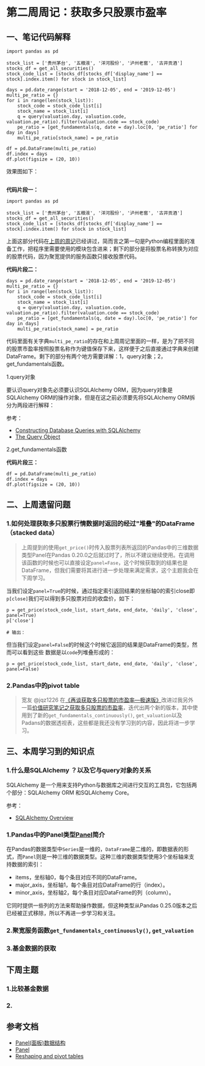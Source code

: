 # 第二周周记：获取多只股票市盈率

## 一、笔记代码解释

```
import pandas as pd

stock_list = ['贵州茅台', '五粮液', '洋河股份', '泸州老窖', '古井贡酒']
stocks_df = get_all_securities()
stock_code_list = [stocks_df[stocks_df['display_name'] == stock].index.item() for stock in stock_list]

days = pd.date_range(start = '2018-12-05', end = '2019-12-05')
multi_pe_ratio = {}
for i in range(len(stock_list)):
    stock_code = stock_code_list[i]
    stock_name = stock_list[i]
    q = query(valuation.day, valuation.code, valuation.pe_ratio).filter(valuation.code == stock_code)
    pe_ratio = [get_fundamentals(q, date = day).loc[0, 'pe_ratio'] for day in days]
    multi_pe_ratio[stock_name] = pe_ratio

df = pd.DataFrame(multi_pe_ratio)
df.index = days
df.plot(figsize = (20, 10))
```

效果图如下：

![]()

**代码片段一：**

```
import pandas as pd

stock_list = ['贵州茅台', '五粮液', '洋河股份', '泸州老窖', '古井贡酒']
stocks_df = get_all_securities()
stock_code_list = [stocks_df[stocks_df['display_name'] == stock].index.item() for stock in stock_list]
```

上面这部分代码在[上周的周记](xxx)已经讲过，简而言之第一句是Python编程里面的准备工作，把程序里需要使用的模块包含进来；剩下的部分是将股票名称转换为对应的股票代码，因为聚宽提供的服务函数只接收股票代码。


**代码片段二：**

```
days = pd.date_range(start = '2018-12-05', end = '2019-12-05')
multi_pe_ratio = {}
for i in range(len(stock_list)):
    stock_code = stock_code_list[i]
    stock_name = stock_list[i]
    q = query(valuation.day, valuation.code, valuation.pe_ratio).filter(valuation.code == stock_code)
    pe_ratio = [get_fundamentals(q, date = day).loc[0, 'pe_ratio'] for day in days]
    multi_pe_ratio[stock_name] = pe_ratio
```

代码里面有关字典`multi_pe_ratio`的存在和上周周记里面的一样，是为了把不同的股票市盈率按照股票名称作为键值保存下来，这样便于之后直接通过字典来创建DataFrame。剩下的部分有两个地方需要详解：1，query对象；2，get_fundamentals函数。

1.query对象

要认识query对象先必须要认识SQLAlchemy ORM，因为query对象是SQLAlchemy ORM的操作对象，但是在这之前必须要先将SQLAlchemy ORM拆分为两段进行解释：



参考：

- [Constructing Database Queries with SQLAlchemy](https://hackersandslackers.com/database-queries-sqlalchemy-orm/)
- [The Query Object](https://docs.sqlalchemy.org/en/13/orm/query.html#the-query-object)

2.get_fundamentals函数



**代码片段三：**

```
df = pd.DataFrame(multi_pe_ratio)
df.index = days
df.plot(figsize = (20, 10))
```

## 二、上周遗留问题

### 1.如何处理获取多只股票行情数据时返回的经过"堆叠"的DataFrame（stacked data）

> 上周提到的使用`get_price()`时传入股票列表所返回的Pandas中的三维数据类型Panel在Pandas 0.20.0之后就过时了，所以不建议继续使用。在调用该函数的时候也可以直接设定`panel=Fase`，这个时候获取到的结果也是DataFrame，但我们需要将其进行进一步处理来满足需求，这个主题我会在下周学习。


当我们设定`panel=True`的时候，通过指定索引返回结果的坐标轴0的索引close即`p[close]`我们可以得到多只股票对应的收盘价，如下：

```
p = get_price(stock_code_list, start_date, end_date, 'daily', 'close', panel=True)
p['close']

# 输出：

```

但当我们设定`panel=False`的时候这个时候它返回的结果是DataFrame的类型，然而可以看到这些
数据是以`code`列堆叠形成的：

```
p = get_price(stock_code_list, start_date, end_date, 'daily', 'close', panel=False)
```

### 2.Pandas中的pivot table

> 宽友 @jqz1226 在[《再谈获取多只股票的市盈率—极速版》](https://www.joinquant.com/view/community/detail/24517)改进过我另外一篇[价值研究笔记之获取多只股票的市盈率](https://www.joinquant.com/view/community/detail/97ac84a17f7e9da63be455ac8df30971)，迭代出两个新的版本，其中使用到了新的`get_fundamentals_continuously()`, `get_valuation`以及Padans的数据透视表，这些都是我还没有学习到的内容，因此将进一步学习。


## 三、本周学习到的知识点

### 1.什么是SQLAlchemy ？以及它与query对象的关系

SQLAlchemy 是一个用来支持Python与数据库之间进行交互的工具包，它包括两个部分：SQLAlchemy ORM 和SQLAlchemy Core。



参考：

- [SQLAlchemy Overview](https://docs.sqlalchemy.org/en/13/intro.html)


### 1.Pandas中的Panel类型[Panel](https://pandas.pydata.org/pandas-docs/version/0.24/reference/panel.html)简介

在Pandas的数据类型中`Series`是一维的，`DataFrame`是二维的，即数据表的形式，而`Panel`则是一种三维的数据类型。这种三维的数据类型使用3个坐标轴来支持数据的索引：

- items，坐标轴0，每个条目对应不同的DataFrame。
- major_axis，坐标轴1，每个条目对应DataFrame的行（index）。
- minor_axis，坐标轴2，每个条目对应DataFrame的列（column）。

它同时提供一些列的方法来帮助操作数据，但这种类型从Pandas 0.25.0版本之后已经被正式移除，所以不再进一步学习和关注。

### 2.聚宽服务函数`get_fundamentals_continuously()`, `get_valuation`


### 3.基金数据的获取

## 下周主题

### 1.比较基金数据

### 2.


## 参考文档

- [Panel(面板)数据结构](https://www.cnblogs.com/JeremyTin/p/5324536.html)
- [Panel](https://pandas.pydata.org/pandas-docs/version/0.24/reference/panel.html)
- [Reshaping and pivot tables](https://pandas.pydata.org/pandas-docs/stable/user_guide/reshaping.html)
